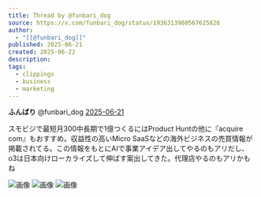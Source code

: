 ```yaml
---
title: Thread by @funbari_dog
source: https://x.com/funbari_dog/status/1936313980567625826
author:
  - "[[@funbari_dog]]"
published: 2025-06-21
created: 2025-06-22
description: 
tags:
  - clippings
  - business
  - marketing
---
```

**ふんばり** @funbari\_dog [2025-06-21](https://x.com/funbari_dog/status/1936313980567625826)

スモビジで最短月300中長期で1億つくるにはProduct Huntの他に『acquire com』もおすすめ。収益性の高いMicro SaaSなどの海外ビジネスの売買情報が掲載されてる。この情報をもとにAIで事業アイデア出してやるのもアリだし、o3は日本向けローカライズして伸ばす案出してきた。代理店やるのもアリかもね

![画像](https://pbs.twimg.com/media/Gt8rTCDWUAEQcnF?format=jpg&name=large) ![画像](https://pbs.twimg.com/media/Gt8rTCHWgAAzzUF?format=jpg&name=large) ![画像](https://pbs.twimg.com/media/Gt8rTCEWsAAN7wx?format=jpg&name=large)